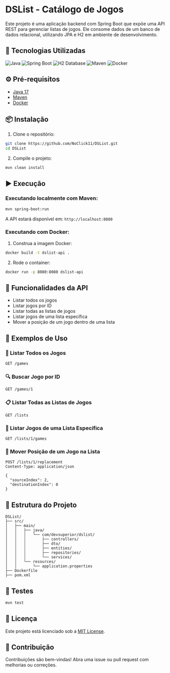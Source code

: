 # DSList - Catálogo de Jogos

Este projeto é uma aplicação backend com Spring Boot que expõe uma API REST para gerenciar listas de jogos. Ele consome dados de um banco de dados relacional, utilizando JPA e H2 em ambiente de desenvolvimento.

## 🚀 Tecnologias Utilizadas

<p align="left">
  <img src="https://img.shields.io/badge/Java-ED8B00?style=for-the-badge&logo=java&logoColor=white" alt="Java" />
  <img src="https://img.shields.io/badge/Spring_Boot-6DB33F?style=for-the-badge&logo=spring-boot&logoColor=white" alt="Spring Boot" />
  <img src="https://img.shields.io/badge/H2-004482?style=for-the-badge&logo=h2&logoColor=white" alt="H2 Database" />
  <img src="https://img.shields.io/badge/Maven-C71A36?style=for-the-badge&logo=apache-maven&logoColor=white" alt="Maven" />
  <img src="https://img.shields.io/badge/Docker-2496ED?style=for-the-badge&logo=docker&logoColor=white" alt="Docker" />
</p>

## ⚙️ Pré-requisitos

* [Java 17](https://www.oracle.com/java/technologies/javase/jdk17-archive-downloads.html)
* [Maven](https://maven.apache.org/install.html)
* [Docker](https://docs.docker.com/get-docker/)

## 📦 Instalação

1. Clone o repositório:

```bash
git clone https://github.com/NoClick11/DSList.git
cd DSList
```

2. Compile o projeto:

```bash
mvn clean install
```

## ▶️ Execução

### Executando localmente com Maven:

```bash
mvn spring-boot:run
```

A API estará disponível em: `http://localhost:8080`

### Executando com Docker:

1. Construa a imagem Docker:

```bash
docker build -t dslist-api .
```

2. Rode o container:

```bash
docker run -p 8080:8080 dslist-api
```

## 🔧 Funcionalidades da API

* Listar todos os jogos
* Listar jogos por ID
* Listar todas as listas de jogos
* Listar jogos de uma lista específica
* Mover a posição de um jogo dentro de uma lista

## 📘 Exemplos de Uso

### 📄 Listar Todos os Jogos

```http
GET /games
```

### 🔍 Buscar Jogo por ID

```http
GET /games/1
```

### 📋 Listar Todas as Listas de Jogos

```http
GET /lists
```

### 📂 Listar Jogos de uma Lista Específica

```http
GET /lists/1/games
```

### 🔄 Mover Posição de um Jogo na Lista

```http
POST /lists/1/replacement
Content-Type: application/json

{
  "sourceIndex": 2,
  "destinationIndex": 0
}
```

## 🧱 Estrutura do Projeto

```plaintext
DSList/
├── src/
│   ├── main/
│   │   ├── java/
│   │   │   └── com/devsuperior/dslist/
│   │   │       ├── controllers/
│   │   │       ├── dto/
│   │   │       ├── entities/
│   │   │       ├── repositories/
│   │   │       └── services/
│   │   └── resources/
│   │       └── application.properties
├── Dockerfile
├── pom.xml
```

## 🧪 Testes

```bash
mvn test
```

## 📄 Licença

Este projeto está licenciado sob a [MIT License](LICENSE).

## 🤝 Contribuição

Contribuições são bem-vindas! Abra uma issue ou pull request com melhorias ou correções.
